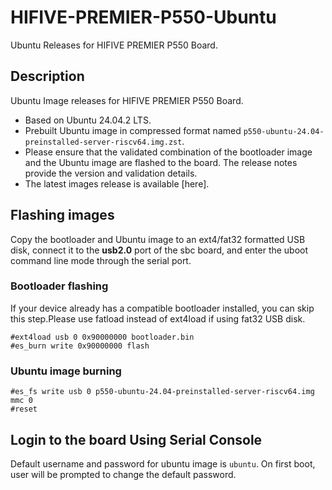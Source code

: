 # HIFIVE-PREMIER-P550-Ubuntu
Ubuntu Releases for HIFIVE PREMIER P550 Board.

## Description

Ubuntu Image releases for HIFIVE PREMIER P550 Board.
- Based on Ubuntu 24.04.2 LTS.
- Prebuilt Ubuntu image in compressed format named `p550-ubuntu-24.04-preinstalled-server-riscv64.img.zst`.
- Please ensure that the validated combination of the bootloader image and the Ubuntu image are flashed to the board. The release notes provide the version and validation details.
- The latest images release is available [here].

## Flashing images
Copy the bootloader and Ubuntu image to an ext4/fat32 formatted USB disk, connect it to the **usb2.0** port of the sbc board, and enter the uboot command line mode through the serial port.

### Bootloader flashing

If your device already has a compatible bootloader installed, you can skip this step.Please use fatload instead of ext4load if using fat32 USB disk.

    #ext4load usb 0 0x90000000 bootloader.bin
    #es_burn write 0x90000000 flash

### Ubuntu image burning

    #es_fs write usb 0 p550-ubuntu-24.04-preinstalled-server-riscv64.img mmc 0
    #reset

## Login to the board Using Serial Console

Default username and password for ubuntu image is `ubuntu`.
On first boot, user will be prompted to change the default password.
